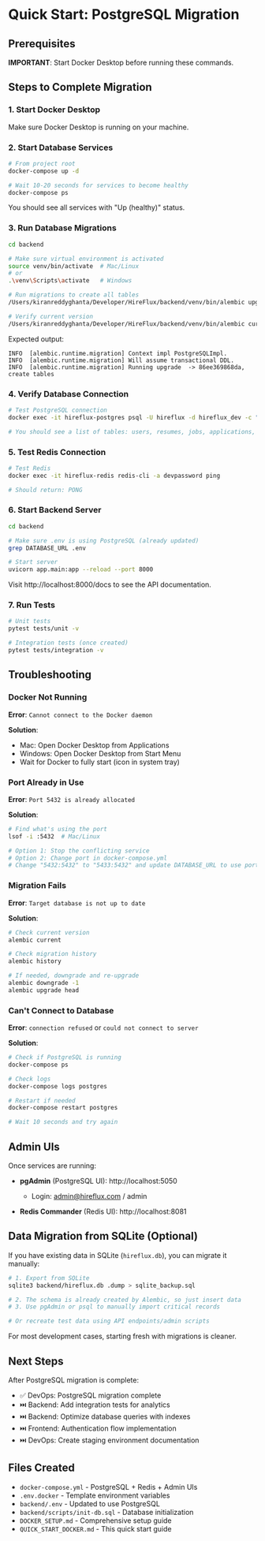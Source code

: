 # Quick Start: PostgreSQL Migration

## Prerequisites

**IMPORTANT**: Start Docker Desktop before running these commands.

## Steps to Complete Migration

### 1. Start Docker Desktop

Make sure Docker Desktop is running on your machine.

### 2. Start Database Services

```bash
# From project root
docker-compose up -d

# Wait 10-20 seconds for services to become healthy
docker-compose ps
```

You should see all services with "Up (healthy)" status.

### 3. Run Database Migrations

```bash
cd backend

# Make sure virtual environment is activated
source venv/bin/activate  # Mac/Linux
# or
.\venv\Scripts\activate   # Windows

# Run migrations to create all tables
/Users/kiranreddyghanta/Developer/HireFlux/backend/venv/bin/alembic upgrade head

# Verify current version
/Users/kiranreddyghanta/Developer/HireFlux/backend/venv/bin/alembic current
```

Expected output:
```
INFO  [alembic.runtime.migration] Context impl PostgreSQLImpl.
INFO  [alembic.runtime.migration] Will assume transactional DDL.
INFO  [alembic.runtime.migration] Running upgrade  -> 86ee369868da, create tables
```

### 4. Verify Database Connection

```bash
# Test PostgreSQL connection
docker exec -it hireflux-postgres psql -U hireflux -d hireflux_dev -c "\dt"

# You should see a list of tables: users, resumes, jobs, applications, etc.
```

### 5. Test Redis Connection

```bash
# Test Redis
docker exec -it hireflux-redis redis-cli -a devpassword ping

# Should return: PONG
```

### 6. Start Backend Server

```bash
cd backend

# Make sure .env is using PostgreSQL (already updated)
grep DATABASE_URL .env

# Start server
uvicorn app.main:app --reload --port 8000
```

Visit http://localhost:8000/docs to see the API documentation.

### 7. Run Tests

```bash
# Unit tests
pytest tests/unit -v

# Integration tests (once created)
pytest tests/integration -v
```

## Troubleshooting

### Docker Not Running

**Error**: `Cannot connect to the Docker daemon`

**Solution**:
- Mac: Open Docker Desktop from Applications
- Windows: Open Docker Desktop from Start Menu
- Wait for Docker to fully start (icon in system tray)

### Port Already in Use

**Error**: `Port 5432 is already allocated`

**Solution**:
```bash
# Find what's using the port
lsof -i :5432  # Mac/Linux

# Option 1: Stop the conflicting service
# Option 2: Change port in docker-compose.yml
# Change "5432:5432" to "5433:5432" and update DATABASE_URL to use port 5433
```

### Migration Fails

**Error**: `Target database is not up to date`

**Solution**:
```bash
# Check current version
alembic current

# Check migration history
alembic history

# If needed, downgrade and re-upgrade
alembic downgrade -1
alembic upgrade head
```

### Can't Connect to Database

**Error**: `connection refused` or `could not connect to server`

**Solution**:
```bash
# Check if PostgreSQL is running
docker-compose ps

# Check logs
docker-compose logs postgres

# Restart if needed
docker-compose restart postgres

# Wait 10 seconds and try again
```

## Admin UIs

Once services are running:

- **pgAdmin** (PostgreSQL UI): http://localhost:5050
  - Login: admin@hireflux.com / admin

- **Redis Commander** (Redis UI): http://localhost:8081

## Data Migration from SQLite (Optional)

If you have existing data in SQLite (`hireflux.db`), you can migrate it manually:

```bash
# 1. Export from SQLite
sqlite3 backend/hireflux.db .dump > sqlite_backup.sql

# 2. The schema is already created by Alembic, so just insert data
# 3. Use pgAdmin or psql to manually import critical records

# Or recreate test data using API endpoints/admin scripts
```

For most development cases, starting fresh with migrations is cleaner.

## Next Steps

After PostgreSQL migration is complete:

- ✅ DevOps: PostgreSQL migration complete
- ⏭️ Backend: Add integration tests for analytics
- ⏭️ Backend: Optimize database queries with indexes
- ⏭️ Frontend: Authentication flow implementation
- ⏭️ DevOps: Create staging environment documentation

## Files Created

- `docker-compose.yml` - PostgreSQL + Redis + Admin UIs
- `.env.docker` - Template environment variables
- `backend/.env` - Updated to use PostgreSQL
- `backend/scripts/init-db.sql` - Database initialization
- `DOCKER_SETUP.md` - Comprehensive setup guide
- `QUICK_START_DOCKER.md` - This quick start guide
